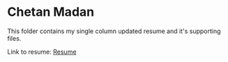 # Chetan Madan 

This folder contains my single column updated resume and it's supporting files. 

Link to resume: [Resume](https://github.com/ChetanMadan/Resume/blob/master/Single%20Column/Chetan_Madan_Resume.pdf)